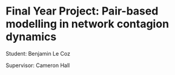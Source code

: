 # Final Year Project: Pair-based modelling in network contagion dynamics

Student: Benjamin Le Coz

Supervisor: Cameron Hall

